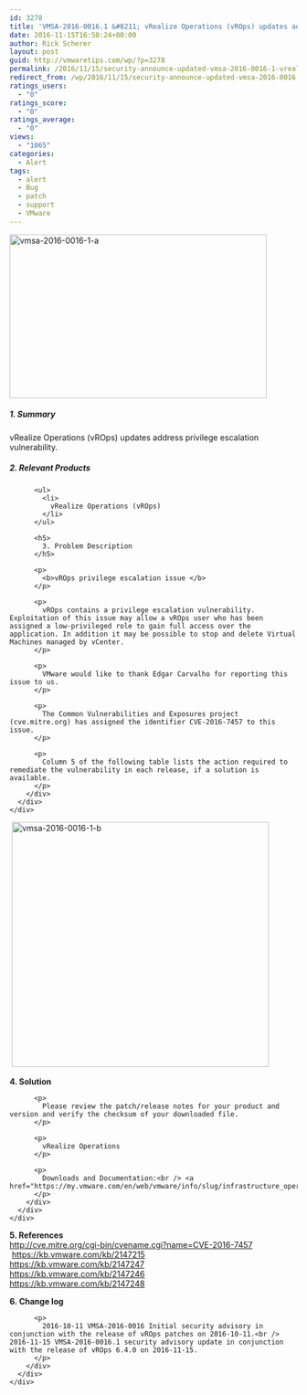 ```yaml
---
id: 3278
title: 'VMSA-2016-0016.1 &#8211; vRealize Operations (vROps) updates address privilege escalation vulnerability'
date: 2016-11-15T16:50:24+00:00
author: Rick Scherer
layout: post
guid: http://vmwaretips.com/wp/?p=3278
permalink: /2016/11/15/security-announce-updated-vmsa-2016-0016-1-vrealize-operations-vrops-updates-address-privilege-escalation-vulnerability/
redirect_from: /wp/2016/11/15/security-announce-updated-vmsa-2016-0016-1-vrealize-operations-vrops-updates-address-privilege-escalation-vulnerability/
ratings_users:
  - "0"
ratings_score:
  - "0"
ratings_average:
  - "0"
views:
  - "1065"
categories:
  - Alert
tags:
  - alert
  - Bug
  - patch
  - support
  - VMware
---
```

[<img class="alignnone wp-image-3334" src="http://vmwaretips.com/wp/wp-content/uploads/2016/11/vmsa-2016-0016-1-a.jpg" alt="vmsa-2016-0016-1-a" width="450" height="287" srcset="http://vmwaretips.com/wp/wp-content/uploads/2016/11/vmsa-2016-0016-1-a.jpg 556w, http://vmwaretips.com/wp/wp-content/uploads/2016/11/vmsa-2016-0016-1-a-300x191.jpg 300w" sizes="(max-width: 450px) 100vw, 450px" />](http://vmwaretips.com/wp/wp-content/uploads/2016/11/vmsa-2016-0016-1-a.jpg)
  
<!--more-->

##### 1. Summary

vRealize Operations (vROps) updates address privilege escalation vulnerability.

<div class="paragraphText parbase section">
  <div class="section-custom ">
    <div class="container-fluid">
      <div class="row">
        <div class="col-md-12">
          <h5>
            2. Relevant Products
          </h5>
          
          <ul>
            <li>
              vRealize Operations (vROps)
            </li>
          </ul>
          
          <h5>
            3. Problem Description
          </h5>
          
          <p>
            <b>vROps privilege escalation issue </b>
          </p>
          
          <p>
            vROps contains a privilege escalation vulnerability. Exploitation of this issue may allow a vROps user who has been assigned a low-privileged role to gain full access over the application. In addition it may be possible to stop and delete Virtual Machines managed by vCenter.
          </p>
          
          <p>
            VMware would like to thank Edgar Carvalho for reporting this issue to us.
          </p>
          
          <p>
            The Common Vulnerabilities and Exposures project (cve.mitre.org) has assigned the identifier CVE-2016-7457 to this issue.
          </p>
          
          <p>
            Column 5 of the following table lists the action required to remediate the vulnerability in each release, if a solution is available.
          </p>
        </div>
      </div>
    </div>
  </div>
</div>

<div class="comparisonTable section">
   <a href="http://vmwaretips.com/wp/wp-content/uploads/2016/11/vmsa-2016-0016-1-b.jpg"><img class="alignnone wp-image-3335" src="http://vmwaretips.com/wp/wp-content/uploads/2016/11/vmsa-2016-0016-1-b.jpg" alt="vmsa-2016-0016-1-b" width="450" height="429" srcset="http://vmwaretips.com/wp/wp-content/uploads/2016/11/vmsa-2016-0016-1-b.jpg 553w, http://vmwaretips.com/wp/wp-content/uploads/2016/11/vmsa-2016-0016-1-b-300x286.jpg 300w" sizes="(max-width: 450px) 100vw, 450px" /></a>
</div>

<div class="paragraphText parbase section">
  <div class="section-custom ">
    <div class="container-fluid">
      <div class="row">
        <div class="col-md-12">
          <p>
            <b>4. Solution</b>
          </p>
          
          <p>
            Please review the patch/release notes for your product and version and verify the checksum of your downloaded file.
          </p>
          
          <p>
            vRealize Operations
          </p>
          
          <p>
            Downloads and Documentation:<br /> <a href="https://my.vmware.com/en/web/vmware/info/slug/infrastructure_operations_management/vmware_vrealize_operations/6_4">https://my.vmware.com/en/web/vmware/info/slug/infrastructure_operations_management/vmware_vrealize_operations/6_4</a>
          </p>
        </div>
      </div>
    </div>
  </div>
</div>

<div class="paragraphText parbase section">
  <div class="section-custom ">
    <div class="container-fluid">
      <div class="row">
        <div class="col-md-12">
          <p>
            <b>5. References<br /> </b><a href="http://cve.mitre.org/cgi-bin/cvename.cgi?name=CVE-2016-7457">http://cve.mitre.org/cgi-bin/cvename.cgi?name=CVE-2016-7457</a>   <a href="https://kb.vmware.com/kb/2147215">https://kb.vmware.com/kb/2147215</a><br /> <a href="https://kb.vmware.com/kb/2147247">https://kb.vmware.com/kb/2147247</a><br /> <a href="https://kb.vmware.com/kb/2147246">https://kb.vmware.com/kb/2147246</a><br /> <a href="https://kb.vmware.com/kb/2147248">https://kb.vmware.com/kb/2147248</a>
          </p>
        </div>
      </div>
    </div>
  </div>
</div>

<div class="paragraphText parbase section">
  <div class="section-custom ">
    <div class="container-fluid">
      <div class="row">
        <div class="col-md-12">
          <p>
            <b>6. Change log</b>
          </p>
          
          <p>
            2016-10-11 VMSA-2016-0016 Initial security advisory in conjunction with the release of vROps patches on 2016-10-11.<br /> 2016-11-15 VMSA-2016-0016.1 security advisory update in conjunction with the release of vROps 6.4.0 on 2016-11-15.
          </p>
        </div>
      </div>
    </div>
  </div>
</div>